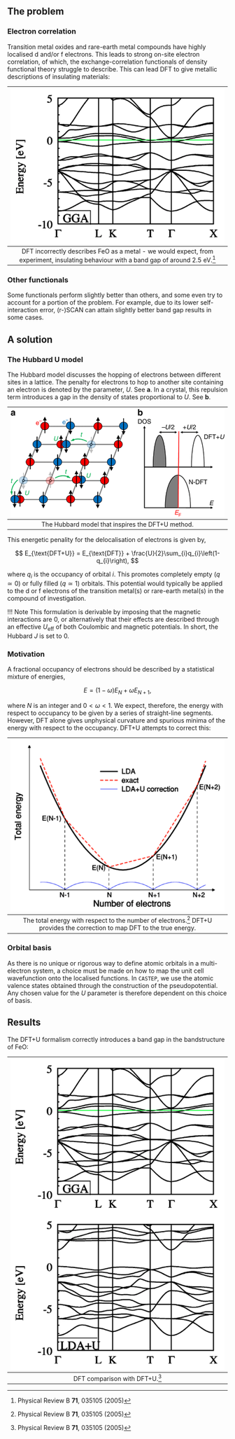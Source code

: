 
## The problem
### Electron correlation
Transition metal oxides and rare-earth metal compounds have highly localised d and/or f electrons. This leads to strong on-site electron correlation, of which, the exchange-correlation functionals of density functional theory struggle to describe. This can lead DFT to give metallic descriptions of insulating materials:

| ![FeO_bandstructure_0U](../../img/feo-bands-0U.png) |
| :--: |
| DFT incorrectly describes FeO as a metal - we would expect, from experiment, insulating behaviour with a band gap of around $2.5$ eV.[^1] |

### Other functionals
Some functionals perform slightly better than others, and some even try to account for a portion of the problem. For example, due to its lower self-interaction error, (r-)SCAN can attain slightly better band gap results in some cases.


## A solution
### The Hubbard U model
The Hubbard model discusses the hopping of electrons between different sites in a lattice. The penalty for electrons to hop to another site containing an electron is denoted by the parameter, $U$. See **a**. In a crystal, this repulsion term introduces a gap in the density of states proportional to $U$. See **b**.

| ![Hubbard_model](../../img/hubbard-model.png) |
| :--: |
| The Hubbard model that inspires the DFT+U method. |

This energetic penality for the delocalisation of electrons is given by,

$$ E_{\text{DFT+U}} = E_{\text{DFT}} + \frac{U}{2}\sum_{i}q_{i}\left(1-q_{i}\right), $$

where $q_{i}$ is the occupancy of orbital $i$. This promotes completely empty ($q\simeq0$) or fully filled ($q\simeq1$) orbitals. This potential would typically be applied to the d or f electrons of the transition metal(s) or rare-earth metal(s) in the compound of investigation.

!!! Note
    This formulation is derivable by imposing that the magnetic interactions are $0$, or alternatively that their effects are described through an effective $U_\text{eff}$ of both Coulombic and magnetic potentials. In short, the Hubbard $J$ is set to $0$.

### Motivation
A fractional occupancy of electrons should be described by a statistical mixture of energies,

$$ E = \left(1-\omega\right) E_{N} + \omega E_{N+1}, $$

where $N$ is an integer and $0\lt\omega\lt1$. We expect, therefore, the energy with respect to occupancy to be given by a series of straight-line segments. However, DFT alone gives unphysical curvature and spurious minima of the energy with respect to the occupancy. DFT+U attempts to correct this:

| ![Energy_wrt_q](../../img/dft-energy-curve.png) |
| :--: |
| The total energy with respect to the number of electrons.[^1] DFT+U provides the correction to map DFT to the true energy. |


### Orbital basis
As there is no unique or rigorous way to define atomic orbitals in a multi-electron system, a choice must be made on how to map the unit cell wavefunction onto the localised functions. In `CASTEP`, we use the atomic valence states obtained through the construction of the pseudopotential. Any chosen value for the $U$ parameter is therefore dependent on this choice of basis.


## Results
The DFT+U formalism correctly introduces a band gap in the bandstructure of FeO:

| ![FeO_bandstructure_U](../../img/feo-bands-U.png) |
| :--: |
| DFT comparison with DFT+U.[^1] |


[^1]: Physical Review B **71**, 035105 (2005)
